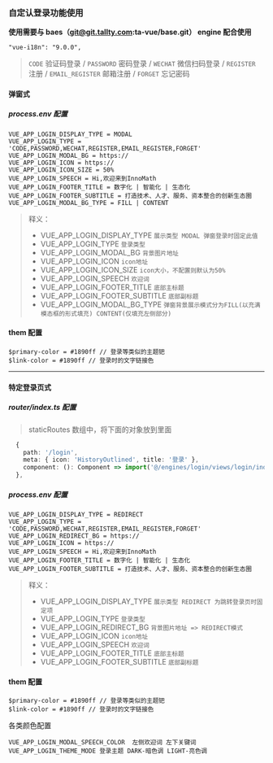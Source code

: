 ### 自定认登录功能使用

**使用需要与 baes（git@git.tallty.com:ta-vue/base.git） engine 配合使用**

`"vue-i18n": "9.0.0",`

> `CODE` 验证码登录 / `PASSWORD` 密码登录 / `WECHAT` 微信扫码登录 / `REGISTER` 注册 / `EMAIL_REGISTER` 邮箱注册 / `FORGET` 忘记密码

#### 弹窗式

##### process.env 配置

```env
VUE_APP_LOGIN_DISPLAY_TYPE = MODAL
VUE_APP_LOGIN_TYPE = 'CODE,PASSWORD,WECHAT,REGISTER,EMAIL_REGISTER,FORGET'
VUE_APP_LOGIN_MODAL_BG = https://
VUE_APP_LOGIN_ICON = https://
VUE_APP_LOGIN_ICON_SIZE = 50%
VUE_APP_LOGIN_SPEECH = Hi,欢迎来到InnoMath
VUE_APP_LOGIN_FOOTER_TITLE = 数字化 | 智能化 | 生态化
VUE_APP_LOGIN_FOOTER_SUBTITLE = 打造技术、人才、服务、资本整合的创新生态圈
VUE_APP_LOGIN_MODAL_BG_TYPE = FILL | CONTENT

```

> 释义：
>
> - VUE_APP_LOGIN_DISPLAY_TYPE `展示类型 MODAL 弹窗登录时固定此值`
> - VUE_APP_LOGIN_TYPE `登录类型`
> - VUE_APP_LOGIN_MODAL_BG `背景图片地址`
> - VUE_APP_LOGIN_ICON `icon地址`
> - VUE_APP_LOGIN_ICON_SIZE `icon大小，不配置则默认为50%`
> - VUE_APP_LOGIN_SPEECH `欢迎词`
> - VUE_APP_LOGIN_FOOTER_TITLE `底部主标题`
> - VUE_APP_LOGIN_FOOTER_SUBTITLE `底部副标题`
> - VUE_APP_LOGIN_MODAL_BG_TYPE `弹窗背景展示模式分为FILL(以充满模态框的形式填充) CONTENT(仅填充左侧部分)`

#### them 配置

```styl
$primary-color = #1890ff // 登录等类似的主题钯
$link-color = #1890ff // 登录时的文字链接色

```

---

#### 特定登录页式

##### **router/index.ts** 配置

> staticRoutes 数组中，将下面的对象放到里面

```typescript
  {
    path: '/login',
    meta: { icon: 'HistoryOutlined', title: '登录' },
    component: (): Component => import('@/engines/login/views/login/index.vue'),
  },
```

##### process.env 配置

```env
VUE_APP_LOGIN_DISPLAY_TYPE = REDIRECT
VUE_APP_LOGIN_TYPE = 'CODE,PASSWORD,WECHAT,REGISTER,EMAIL_REGISTER,FORGET'
VUE_APP_LOGIN_REDIRECT_BG = https://
VUE_APP_LOGIN_ICON = https://
VUE_APP_LOGIN_SPEECH = Hi,欢迎来到InnoMath
VUE_APP_LOGIN_FOOTER_TITLE = 数字化 | 智能化 | 生态化
VUE_APP_LOGIN_FOOTER_SUBTITLE = 打造技术、人才、服务、资本整合的创新生态圈

```

> 释义：
>
> - VUE_APP_LOGIN_DISPLAY_TYPE `展示类型 REDIRECT 为跳转登录页时固定项`
> - VUE_APP_LOGIN_TYPE `登录类型`
> - VUE_APP_LOGIN_REDIRECT_BG `背景图片地址 => REDIRECT模式`
> - VUE_APP_LOGIN_ICON `icon地址`
> - VUE_APP_LOGIN_SPEECH `欢迎词`
> - VUE_APP_LOGIN_FOOTER_TITLE `底部主标题`
> - VUE_APP_LOGIN_FOOTER_SUBTITLE `底部副标题`

#### them 配置

```styl
$primary-color = #1890ff // 登录等类似的主题钯
$link-color = #1890ff // 登录时的文字链接色

```

各类颜色配置

```
VUE_APP_LOGIN_MODAL_SPEECH_COLOR  左侧欢迎词 左下关键词
VUE_APP_LOGIN_THEME_MODE 登录主题 DARK-暗色调 LIGHT-亮色调
```
